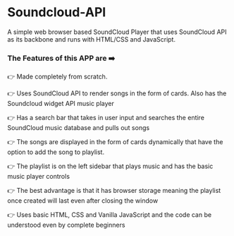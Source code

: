 # Soundcloud-API
A simple web browser based SoundCloud Player that uses SoundCloud API as its backbone and runs with HTML/CSS and JavaScript.
### The Features of this APP are ➡️
👉  Made completely from scratch.

👉  Uses SoundCloud API to render songs in the form of cards. Also has the Soundcloud widget API music player

👉  Has a search bar that takes in user input and searches the entire SoundCloud music database and pulls out songs

👉  The songs are displayed in the form of cards dynamically that have the option to add the song to playlist.

👉  The playlist is on the left sidebar that plays music and has the basic music player controls

👉  The best advantage is that it has browser storage meaning the playlist once created will last even after closing the window

👉  Uses basic HTML, CSS and Vanilla JavaScript and the code can be understood even by complete beginners

